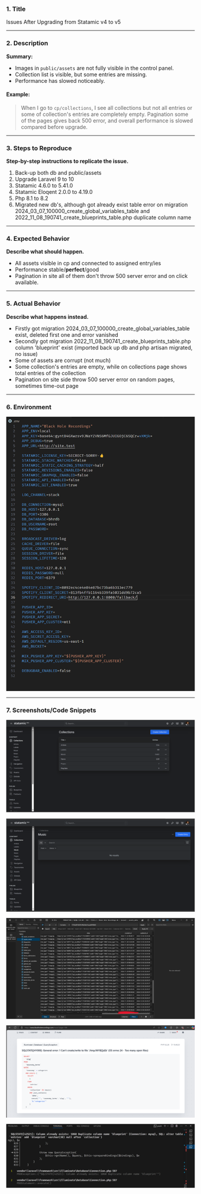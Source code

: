 ### **1. Title**

Issues After Upgrading from Statamic v4 to v5

---

### **2. Description**

**Summary:**

* Images in `public/assets` are not fully visible in the control panel.
* Collection list is visible, but some entries are missing.
* Performance has slowed noticeably.

#### Example:

> When I go to `cp/collections`, I see all collections but not all entries or some of collection's entries are completely empty. Pagination some of the pages gives back 500 error, and overall performance is slowed compared before upgrade.

---

### **3. Steps to Reproduce**

**Step-by-step instructions to replicate the issue.**

1. Back-up both db and public/assets
2. Upgrade Laravel 9 to 10
3. Statamic 4.6.0 to 5.41.0
4. Statamic Eloqent 2.0.0 to 4.19.0
5. Php 8.1 to 8.2
6. Migrated new db's, although got already exist table error on migration 2024_03_07_100000_create_global_variables_table and 2022_11_08_190741_create_blueprints_table.php duplicate column name

---

### **4. Expected Behavior**

**Describe what should happen.**

* All assets visible in cp and connected to assigned entry/ies
* Performance stable/**perfect**/good
* Pagination in site all of them don't throw 500 server error and on click available.

---

### **5. Actual Behavior**

**Describe what happens instead.**

* Firstly got migration 2024_03_07_100000_create_global_variables_table exist, deleted first one and error vanished
* Secondly got migration 2022_11_08_190741_create_blueprints_table.php column 'blueprint' exist (imported back up db and php artisan migrated, no issue)
* Some of assets are corrupt (not much)
* Some collection's entries are empty, while on collections page shows total entries of the collection
* Pagination on site side throw 500 server error on random pages, sometimes time-out page

---

### **6. Environment**

![1733344413504](image/issue_steps/1733344413504.png)

---

### **7. Screenshots/Code Snippets**

![1733344475769](image/issue_steps/1733344475769.png)

![1733344522899](image/issue_steps/1733344522899.png)


![1733344495339](image/issue_steps/1733344495339.png)

![1733344537938](image/issue_steps/1733344537938.png)

![1733344546943](image/issue_steps/1733344546943.png)
